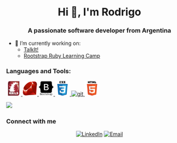 <h1 align="center">Hi 👋, I'm Rodrigo</h1>
<h3 align="center">A passionate software developer from Argentina</h3>

- 🔭 I’m currently working on:
  - [TalkIt!](https://github.com/No-Country/s7-08)
  - [Rootstrap Ruby Learning Camp](https://github.com/rodriguevara/Rootstrap-LearningCamp-Ruby/)

<h3 align="left">Languages and Tools:</h3>
<p align="left">  <a href="https://rubyonrails.org" target="_blank" rel="noreferrer"> <img src="https://raw.githubusercontent.com/devicons/devicon/master/icons/rails/rails-original-wordmark.svg" alt="rails" width="40" height="40"/> </a> <a href="https://www.ruby-lang.org/en/" target="_blank" rel="noreferrer"> <img src="https://raw.githubusercontent.com/devicons/devicon/master/icons/ruby/ruby-original.svg" alt="ruby" width="40" height="40"/> </a> <a href="https://getbootstrap.com" target="_blank" rel="noreferrer"> <img src="https://raw.githubusercontent.com/devicons/devicon/master/icons/bootstrap/bootstrap-plain-wordmark.svg" alt="bootstrap" width="40" height="40"/> </a> <a href="https://www.w3schools.com/css/" target="_blank" rel="noreferrer"> <img src="https://raw.githubusercontent.com/devicons/devicon/master/icons/css3/css3-original-wordmark.svg" alt="css3" width="40" height="40"/> </a> <a href="https://git-scm.com/" target="_blank" rel="noreferrer"> <img src="https://www.vectorlogo.zone/logos/git-scm/git-scm-icon.svg" alt="git" width="40" height="40"/> </a> <a href="https://www.w3.org/html/" target="_blank" rel="noreferrer"> <img src="https://raw.githubusercontent.com/devicons/devicon/master/icons/html5/html5-original-wordmark.svg" alt="html5" width="40" height="40"/> </a> </p>

![](https://github-readme-stats.vercel.app/api/top-langs/?username=rodriguevara&theme=blue-green)
  
<h3> Connect with me </h3>

<p align="center">
<a href="https://www.linkedin.com/in/rodrigo-ladron-de-guevara96/"><img alt="LinkedIn" src="https://img.shields.io/badge/LinkedIn-blue?style=flat-square&logo=linkedin"></a>
<a href="mailto:ro.ladrondeguevara@gmail.com"><img alt="Email" src="https://img.shields.io/badge/Email-ro.ladrondeguevara@gmail.com-blue?style=flat-square&logo=gmail"></a>
</p>
